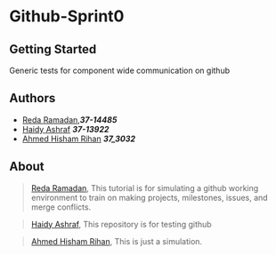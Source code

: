 # Github-Sprint0

## Getting Started
Generic tests for component wide communication on github

## Authors
- [Reda Ramadan](https://github.com/Logician724),**_37-14485_**
- [Haidy Ashraf](https://github.com/HeidiAshraf) **_37-13922_**
- [Ahmed Hisham Rihan](https://github.com/ahmed1hisham) **_37_3032_**
## About
> [Reda Ramadan](https://github.com/Logician724), This tutorial is for simulating a github working environment to train on making projects, milestones, issues, and merge conflicts. 

> [Haidy Ashraf](https://github.com/HeidiAshraf), This repository is for testing github 

> [Ahmed Hisham Rihan](https://github.com/ahmed1hisham), This is just a simulation.
